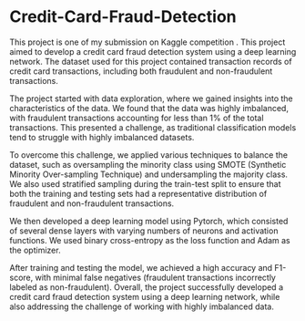 # Credit-Card-Fraud-Detection
This project is one of my submission on Kaggle competition .
This project aimed to develop a credit card fraud detection system using a deep learning network. The dataset used for this project contained transaction records of credit card transactions, including both fraudulent and non-fraudulent transactions.

The project started with data exploration, where we gained insights into the characteristics of the data. We found that the data was highly imbalanced, with fraudulent transactions accounting for less than 1% of the total transactions. This presented a challenge, as traditional classification models tend to struggle with highly imbalanced datasets.

To overcome this challenge, we applied various techniques to balance the dataset, such as oversampling the minority class using SMOTE (Synthetic Minority Over-sampling Technique) and undersampling the majority class. We also used stratified sampling during the train-test split to ensure that both the training and testing sets had a representative distribution of fraudulent and non-fraudulent transactions.

We then developed a deep learning model using Pytorch, which consisted of several dense layers with varying numbers of neurons and activation functions. We used binary cross-entropy as the loss function and Adam as the optimizer.

After training and testing the model, we achieved a high accuracy and F1-score, with minimal false negatives (fraudulent transactions incorrectly labeled as non-fraudulent). Overall, the project successfully developed a credit card fraud detection system using a deep learning network, while also addressing the challenge of working with highly imbalanced data.
